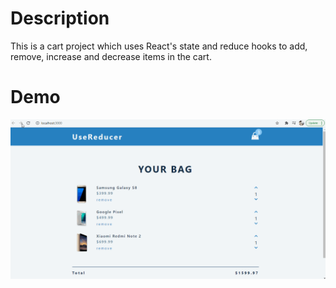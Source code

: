 # Description

This is a cart project which uses React's state and reduce hooks to add, remove, increase and decrease items in the cart.

# Demo

![](public/cart.gif)

